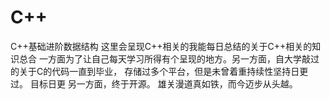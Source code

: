 # C++
C++基础进阶数据结构
这里会呈现C++相关的我能每日总结的关于C++相关的知识总合
一方面为了让自己每天学习所得有个呈现的地方。另一方面，自大学敲过的关于C的代码一直到毕业，
存储过多个平台，但是未曾着重持续性坚持日更过。
目标日更
另一方面，终于开源。
雄关漫道真如铁，而今迈步从头越。
